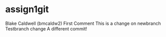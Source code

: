 # assign1git
Blake Caldwell (bmcaldw2)
First Comment
This is a change on newbranch
Testbranch change
A different commit!
